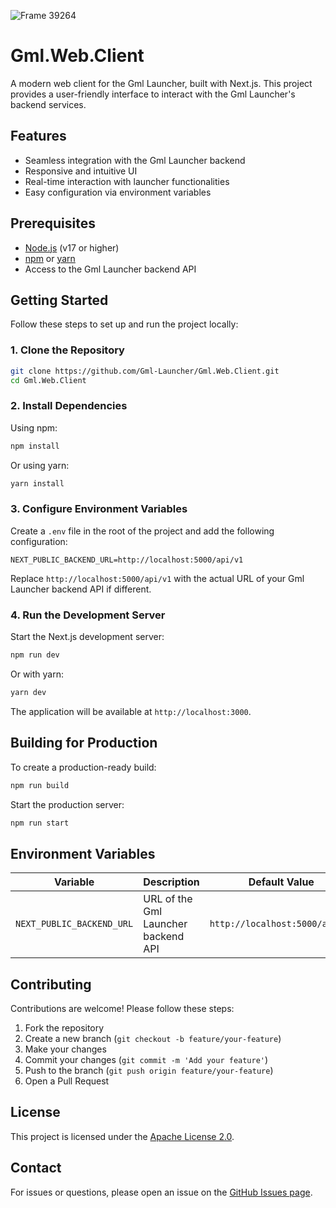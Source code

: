 ![Frame 39264](https://github.com/user-attachments/assets/dd3d0f5d-3b19-496f-ac52-8547566103bc)

# Gml.Web.Client

A modern web client for the Gml Launcher, built with Next.js. This project provides a user-friendly interface to
interact with the Gml Launcher's backend services.

## Features

- Seamless integration with the Gml Launcher backend
- Responsive and intuitive UI
- Real-time interaction with launcher functionalities
- Easy configuration via environment variables

## Prerequisites

- [Node.js](https://nodejs.org/) (v17 or higher)
- [npm](https://www.npmjs.com/) or [yarn](https://yarnpkg.com/)
- Access to the Gml Launcher backend API

## Getting Started

Follow these steps to set up and run the project locally:

### 1. Clone the Repository

```bash
git clone https://github.com/Gml-Launcher/Gml.Web.Client.git
cd Gml.Web.Client
```

### 2. Install Dependencies

Using npm:

```bash
npm install
```

Or using yarn:

```bash
yarn install
```

### 3. Configure Environment Variables

Create a `.env` file in the root of the project and add the following configuration:

```env
NEXT_PUBLIC_BACKEND_URL=http://localhost:5000/api/v1
```

Replace `http://localhost:5000/api/v1` with the actual URL of your Gml Launcher backend API if different.

### 4. Run the Development Server

Start the Next.js development server:

```bash
npm run dev
```

Or with yarn:

```bash
yarn dev
```

The application will be available at `http://localhost:3000`.

## Building for Production

To create a production-ready build:

```bash
npm run build
```

Start the production server:

```bash
npm run start
```

## Environment Variables

| Variable                  | Description                         | Default Value                  |
|---------------------------|-------------------------------------|--------------------------------|
| `NEXT_PUBLIC_BACKEND_URL` | URL of the Gml Launcher backend API | `http://localhost:5000/api/v1` |

## Contributing

Contributions are welcome! Please follow these steps:

1. Fork the repository
2. Create a new branch (`git checkout -b feature/your-feature`)
3. Make your changes
4. Commit your changes (`git commit -m 'Add your feature'`)
5. Push to the branch (`git push origin feature/your-feature`)
6. Open a Pull Request

## License

This project is licensed under the [Apache License 2.0](LICENSE).

## Contact

For issues or questions, please open an issue on
the [GitHub Issues page](https://github.com/Gml-Launcher/Gml.Web.Client/issues).